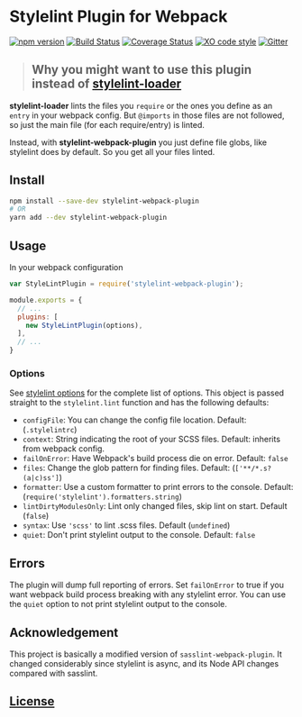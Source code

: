 # Stylelint Plugin for Webpack
[![npm version](https://badge.fury.io/js/stylelint-webpack-plugin.svg)](https://badge.fury.io/js/stylelint-webpack-plugin)
[![Build Status](https://travis-ci.org/vieron/stylelint-webpack-plugin.svg?branch=master)](https://travis-ci.org/vieron/stylelint-webpack-plugin)
[![Coverage Status](https://coveralls.io/repos/github/vieron/stylelint-webpack-plugin/badge.svg?branch=master)](https://coveralls.io/github/vieron/stylelint-webpack-plugin?branch=master)
[![XO code style](https://img.shields.io/badge/code_style-XO-5ed9c7.svg)](https://github.com/sindresorhus/xo)
[![Gitter](https://badges.gitter.im/stylelint-webpack-plugin/Lobby.svg)](https://gitter.im/stylelint-webpack-plugin/Lobby?utm_source=badge&utm_medium=badge&utm_campaign=pr-badge)

> ## Why you might want to use this plugin instead of [stylelint-loader](https://github.com/adrianhall/stylelint-loader)

**stylelint-loader** lints the files you `require` or the ones you define as an `entry` in your webpack config. But `@imports` in those files are not followed, so just the main file (for each require/entry) is linted.

Instead, with **stylelint-webpack-plugin** you just define file globs, like stylelint does by default. So you get all your files linted.


## Install

```bash
npm install --save-dev stylelint-webpack-plugin
# OR
yarn add --dev stylelint-webpack-plugin
```

## Usage

In your webpack configuration

```js
var StyleLintPlugin = require('stylelint-webpack-plugin');

module.exports = {
  // ...
  plugins: [
    new StyleLintPlugin(options),
  ],
  // ...
}
```

### Options

See [stylelint options](http://stylelint.io/user-guide/node-api/#options) for the complete list of options. This object is passed straight to the `stylelint.lint` function and has the following defaults:

* `configFile`: You can change the config file location. Default: (`.stylelintrc`)
* `context`: String indicating the root of your SCSS files. Default: inherits from webpack config.
* `failOnError`: Have Webpack's build process die on error. Default: `false`
* `files`: Change the glob pattern for finding files. Default: (`['**/*.s?(a|c)ss']`)
* `formatter`: Use a custom formatter to print errors to the console. Default: (`require('stylelint').formatters.string`)
* `lintDirtyModulesOnly`: Lint only changed files, skip lint on start. Default (`false`)
* `syntax`: Use `'scss'` to lint .scss files. Default (`undefined`)
* `quiet`: Don't print stylelint output to the console. Default: `false`

## Errors

The plugin will dump full reporting of errors.
Set `failOnError` to true if you want webpack build process breaking with any stylelint error.
You can use the `quiet` option to not print stylelint output to the console.


## Acknowledgement

This project is basically a modified version of `sasslint-webpack-plugin`. It changed considerably
since stylelint is async, and its Node API changes compared with sasslint.

## [License](LICENSE)
